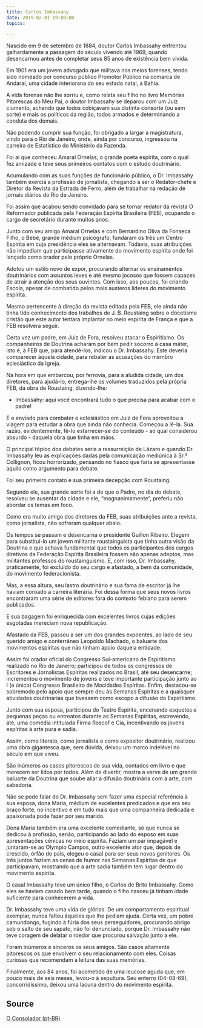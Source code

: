 ```yaml
---
title: Carlos Imbassahy
date: 2019-02-01 19:00:00
topics: 

---
```



Nascido em 9 de setembro de 1884, doutor Carlos Imbassahy enfrentou galhardamente a passagem do século vivendo até 1969, quando desencarnou antes de completar seus 85 anos de existência bem vivida.

Em 1901 era um jovem advogado que militava nos meios forenses, tendo sido nomeado por concurso público Promotor Público na comarca de Andaraí, uma cidade interiorana do seu estado natal, a Bahia.

A vida forense não lhe sorriu e, como relata seu filho no livro Memórias Pitorescas do Meu Pai, o doutor Imbassahy se deparou com um Juiz ciumento, achando que todos cobiçavam sua distinta consorte (ou sem sorte) e mais os políticos da região, todos armados e determinando a conduta dos demais.

Não podendo cumprir sua função, foi obrigado a largar a magistratura, vindo para o Rio de Janeiro, onde, ainda por concurso, ingressou na carreira de Estatístico do Ministério da Fazenda.

Foi aí que conheceu Amaral Ornelas, o grande poeta espírita, com o qual fez amizade e teve seus primeiros contatos com o estudo doutrinário.

Acumulando com as suas funções de funcionário público, o Dr. Imbassahy também exercia a profissão de jornalista, chegando a ser o Redator-chefe e Diretor da Revista da Estrada de Ferro, além de trabalhar na redação de jornais diários do Rio de Janeiro.

Foi assim que acabou sendo convidado para se tornar redator da revista O Reformador publicada pela Federação Espírita Brasileira (FEB), ocupando o cargo de secretário durante muitos anos.

Junto com seu amigo Amaral Ornelas e com Bernardino Oliva da Fonseca Filho, o Bebé, grande médium psicógrafo, fundaram os três um Centro Espirita em cuja presidência eles se alternavam. Todavia, suas atribuições não impediam que participasse ativamente do movimento espírita onde foi lançado como orador pelo próprio Ornelas.

Adotou um estilo novo de expor, procurando alternar os ensinamentos doutrinários com assuntos leves e até mesmo jocosos que fossem capazes de atrair a atenção dos seus ouvintes. Com isso, aos poucos, foi criando Escola, apesar de combatido pelos mais austeros líderes do movimento espírita.

Mesmo pertencente à direção da revista editada pela FEB, ele ainda não tinha tido conhecimento dos trabalhos de J. B. Roustaing sobre o docetismo cristão que este autor tentara implantar no meio espírita de França e que a FEB resolvera seguir.

Certa vez um padre, em Juiz de Fora, resolveu atacar o Espiritismo. Os companheiros de Doutrina acharam por bem pedir socorro à casa máter, isto é, à FEB que, para atendê-los, indicou o Dr. Imbassahy. Este deveria comparecer àquela cidade, para rebater as acusações do membro eclesiástico da Igreja.

Na hora em que embarcou, por ferrovia, para a aludida cidade, um dos diretores, para ajudá-lo, entrega-lhe os volumes traduzidos pela própria FEB, da obra de Roustaing, dizendo-lhe:

- Imbassahy: aqui você encontrará tudo o que precisa para acabar com o padre!

E o enviado para combater o eclesiástico em Juiz de Fora aproveitou a viagem para estudar a obra que ainda não conhecia. Começou a lê-la. Sua razão, evidentemente, fê-lo estarrecer-se do conteúdo - ao qual considerou absurdo - daquela obra que tinha em mãos.

O principal tópico dos debates seria a ressurreição de Lázaro e quando Dr. Imbassahy leu as explicações dadas pela comunicação mediúnica à Sr.ª Collignon, ficou horrorizado, pensando no fiasco que faria se apresentasse aquilo como argumento para debate.

Foi seu primeiro contato e sua primeira decepção com Roustaing.

Segundo ele, sua grande sorte foi a de que o Padre, no dia do debate, resolveu se ausentar da cidade e ele, “magnanimamente”, preferiu não abordar os temas em foco.

Como era muito amigo dos diretores da FEB, suas atribuições ante a revista, como jornalista, não sofreram qualquer abalo.

Os tempos se passam e desencarna o presidente Guillon Ribeiro. Elegem para substituí-lo um jovem militante roustainguista que tinha outra visão da Doutrina e que achava fundamental que todos os participantes dos cargos diretivos da Federação Espírita Brasileira fossem não apenas adeptos, mas militantes professos do roustainguismo. E, com isso, Dr. Imbassahy, praticamente, foi excluído do seu cargo e afastado, a bem da comunidade, do movimento federacionista.

Mas, a essa altura, seu lastro doutrinário e sua fama de escritor já lhe haviam coroado a carreira literária. Foi dessa forma que seus novos livros encontraram uma série de editores fora do contexto febiano para serem publicados.

E sua bagagem foi enriquecida com excelentes livros cujas edições esgotadas mereciam nova republicação.

Afastado da FEB, passou a ser um dos grandes expoentes, ao lado de seu querido amigo e conterrâneo Leopoldo Machado, o baluarte dos movimentos espíritas que não tinham apoio daquela entidade.

Assim foi orador oficial do Congresso Sul-americano de Espiritismo realizado no Rio de Janeiro; participou de todos os congressos de Escritores e Jornalistas Espíritas realizados no Brasil, até seu desencarne; incrementou o movimento de jovens e teve importante participação junto ao I (e único) Congresso Brasileiro de Mocidades Espíritas. Enfim, destacou-se sobremodo pelo apoio que sempre deu às Semanas Espíritas e a quaisquer atividades doutrinárias que tivessem como escopo a difusão do Espiritismo.

Junto com sua esposa, participou do Teatro Espírita, encenando esquetes e pequenas peças ou entreatos durante as Semanas Espíritas, escrevendo, até, uma comédia intitulada Firma Roscof e Cia, incentivando os jovens espíritas à arte pura e sadia.

Assim, como literato, como jornalista e como expositor doutrinário, realizou uma obra gigantesca que, sem dúvida, deixou um marco indelével no século em que viveu.

São inúmeros os casos pitorescos de sua vida, contados em livro e que merecem ser lidos por todos. Além de divertir, mostra a verve de um grande baluarte da Doutrina que soube aliar a difusão doutrinária com a arte, com sabedoria.

Não se pode falar do Dr. Imbassahy sem fazer uma especial referência à sua esposa, dona Maria, médium de excelentes predicados e que era seu braço forte, no incentivo e em tudo mais que uma companheira dedicada e apaixonada pode fazer por seu marido.

Dona Maria também era uma excelente comediante, só que nunca se dedicou à profissão, senão, participando ao lado do esposo em suas apresentações cênicas no meio espírita. Faziam um par impagável e juntaram-se ao Olympio Campos, outro excelente ator que, depois de crescido, órfão de pais, elegeu o casal para ser seus novos genitores. Os três juntos faziam as cenas de humor nas Semanas Espíritas de que participavam, mostrando que a arte sadia também tem lugar dentro do movimento espírita.

O casal Imbassahy teve um único filho, o Carlos de Brito Imbassahy. Como eles se haviam casado bem tarde, quando o filho nasceu já tinham idade suficiente para conhecerem a vida.

Dr. Imbassahy teve uma vida de glórias. De um comportamento espiritual exemplar, nunca faltou àqueles que lhe pediam ajuda. Certa vez, um pobre camundongo, fugindo à fúria dos seus perseguidores, procurando abrigo sob o salto de seu sapato, não foi denunciado, porque Dr. Imbassahy não teve coragem de delatar o roedor que procurou salvação junto a ele.

Foram inúmeros e sinceros os seus amigos. São casos altamente pitorescos os que envolvem o seu relacionamento com eles. Coisas curiosas que recomendam a leitura das suas memórias.

Finalmente, aos 84 anos, foi acometido de uma leucose aguda que, em pouco mais de seis meses, levou-o à sepultura. Seu enterro (04-08-69), concorridíssimo, deixou uma lacuna dentro do movimento espírita. 

## Source
[O Consolador (pt-BR)](http://www.oconsolador.com.br/linkfixo/biografias/carlosimbassahy.html)



